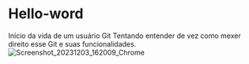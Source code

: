# Hello-word
Início da vida de um usuário Git
Tentando entender de vez como mexer direito esse Git e suas funcionalidades.
![Screenshot_20231203_162009_Chrome](https://github.com/cristristao/Hello-word/assets/56046372/b8790ba6-5f71-441b-a5eb-82a1809ade92)
